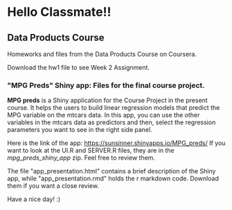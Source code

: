 # Hello Classmate!! 

## Data Products Course
Homeworks and files from the Data Products Course on Coursera.

Download the hw1 file to see Week 2 Assignment.

### "MPG Preds" Shiny app: Files for the final course project. 
**MPG preds** is a Shiny application for the Course Project in the present course. It helps the users to build linear regression models that predict the MPG variable on the mtcars data. In this app, you can use the other variables in the mtcars data as predictors and then, select the regression parameters you want to see in the right side panel.

Here is the link of the app: https://sunsinner.shinyapps.io/MPG_preds/
If you want to look at the UI.R and SERVER.R files, they are in the *mpg_preds_shiny_app* zip. Feel free to review them. 

The file "app_presentation.html" contains a brief description of the Shiny app, while "app_presentation.rmd" holds the r markdown code. Download them if you want a close review. 

Have a nice day! :)

